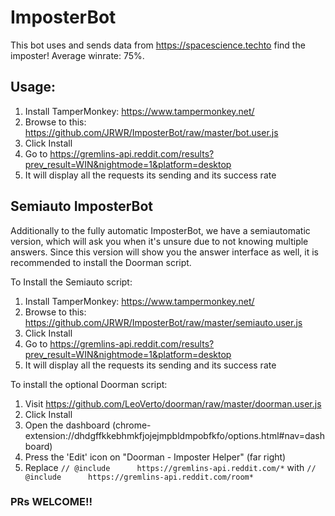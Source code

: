 # ImposterBot

This bot uses and sends data from https://spacescience.techto find the imposter! Average winrate: 75%.

## Usage:

1. Install TamperMonkey: https://www.tampermonkey.net/
2. Browse to this: https://github.com/JRWR/ImposterBot/raw/master/bot.user.js
3. Click Install
4. Go to https://gremlins-api.reddit.com/results?prev_result=WIN&nightmode=1&platform=desktop
5. It will display all the requests its sending and its success rate

## Semiauto ImposterBot

Additionally to the fully automatic ImposterBot, we have a semiautomatic version, which will ask you when it's unsure due to not knowing multiple answers.
Since this version will show you the answer interface as well, it is recommended to install the Doorman script.

To Install the Semiauto script:

1. Install TamperMonkey: https://www.tampermonkey.net/
2. Browse to this: https://github.com/JRWR/ImposterBot/raw/master/semiauto.user.js
3. Click Install
4. Go to https://gremlins-api.reddit.com/results?prev_result=WIN&nightmode=1&platform=desktop
5. It will display all the requests its sending and its success rate 

To install the optional Doorman script:

1. Visit https://github.com/LeoVerto/doorman/raw/master/doorman.user.js
2. Click Install
3. Open the dashboard (chrome-extension://dhdgffkkebhmkfjojejmpbldmpobfkfo/options.html#nav=dashboard)
4. Press the 'Edit' icon on "Doorman - Imposter Helper" (far right)
5. Replace `// @include      https://gremlins-api.reddit.com/*` with `// @include      https://gremlins-api.reddit.com/room*`

### PRs WELCOME!!
